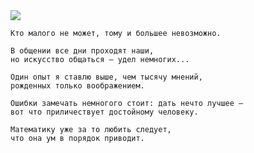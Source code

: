 <!--2021-11-29 15:08:04-->
<img src="/posts/Подборка цитат и афоризмов/lomonosov.jpg">

    Кто малого не может, тому и большее невозможно.

>

    В общении все дни проходят наши, 
    но искусство общаться — удел немногих...

>

    Один опыт я ставлю выше, чем тысячу мнений,
    рожденных только воображением.

>

    Ошибки замечать немногого стоит: дать нечто лучшее — 
    вот что приличествует достойному человеку.

>

    Математику уже за то любить следует, 
    что она ум в порядок приводит.
